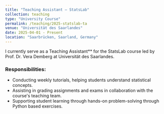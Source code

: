 ```yaml
---
title: "Teaching Assistant – StatsLab"
collection: teaching
type: "University Course"
permalink: /teaching/2025-statslab-ta
venue: "Universität des Saarlandes"
date: 2025-04-01 - Present
location: "Saarbrücken, Saarland, Germany"
---
```


I currently serve as a Teaching Assistant** for the StatsLab course led by Prof. Dr. Vera Demberg at Universität des Saarlandes.

### Responsibilities:
- Conducting weekly tutorials, helping students understand statistical concepts.
- Assisting in grading assignments and exams in collaboration with the course's teaching team.
- Supporting student learning through hands-on problem-solving through Python based exercises.
